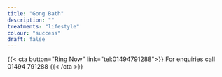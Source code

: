 ```yaml
---
title: "Gong Bath"
description: ""
treatments: "lifestyle"
colour: "success"
draft: false
---
```


{{< cta button="Ring Now" link="tel:01494791288">}}
For enquiries call 01494 791288
{{< /cta >}}